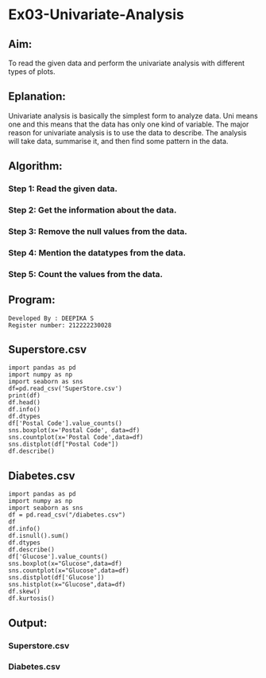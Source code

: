 # Ex03-Univariate-Analysis
## Aim:
To read the given data and perform the univariate analysis with different types of plots.
## Eplanation:
Univariate analysis is basically the simplest form to analyze data. Uni means one and this means that the data has only one kind of variable. The major reason for univariate analysis is to use the data to describe. The analysis will take data, summarise it, and then find some pattern in the data.
## Algorithm:
### Step 1: Read the given data.
### Step 2: Get the information about the data.
### Step 3: Remove the null values from the data.
### Step 4: Mention the datatypes from the data.
### Step 5: Count the values from the data.
## Program:
```
Developed By : DEEPIKA S
Register number: 212222230028
```
## Superstore.csv
```
import pandas as pd
import numpy as np
import seaborn as sns
df=pd.read_csv('SuperStore.csv')
print(df)
df.head()
df.info()
df.dtypes
df['Postal Code'].value_counts()
sns.boxplot(x='Postal Code', data=df)
sns.countplot(x='Postal Code',data=df)
sns.distplot(df["Postal Code"])
df.describe()
```
## Diabetes.csv
```
import pandas as pd
import numpy as np
import seaborn as sns
df = pd.read_csv("/diabetes.csv")
df
df.info()
df.isnull().sum()
df.dtypes
df.describe()
df['Glucose'].value_counts()
sns.boxplot(x="Glucose",data=df)
sns.countplot(x="Glucose",data=df)
sns.distplot(df['Glucose'])
sns.histplot(x="Glucose",data=df)
df.skew()
df.kurtosis()
```
## Output:
### Superstore.csv
### Diabetes.csv



